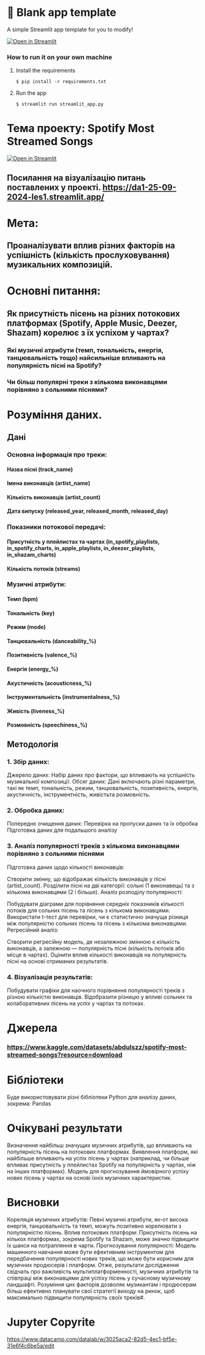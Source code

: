 # 🎈 Blank app template

A simple Streamlit app template for you to modify!

[![Open in Streamlit](https://static.streamlit.io/badges/streamlit_badge_black_white.svg)](https://blank-app-template.streamlit.app/)

### How to run it on your own machine

1. Install the requirements

   ```
   $ pip install -r requirements.txt
   ```

2. Run the app

   ```
   $ streamlit run streamlit_app.py
   ```
# Тема проекту: Spotify Most Streamed Songs
[![Open in Streamlit](https://static.streamlit.io/badges/streamlit_badge_black_white.svg)](https://blank-app-template.streamlit.app/)
## Посилання на візуалізацію питань поставлених у проекті. https://da1-25-09-2024-les1.streamlit.app/
# Мета:
## Проаналізувати вплив різних факторів на успішність (кількість прослуховування) музикальних композицій.
# Основні питання:
## Як присутність пісень на різних потокових платформах (Spotify, Apple Music, Deezer, Shazam) корелює з їх успіхом у чартах?
### Які музичні атрибути (темп, тональність, енергія, танцювальність тощо) найсильніше впливають на популярність пісні на Spotify?
### Чи більш популярні треки з кількома виконавцями порівняно з сольними піснями?
# Розуміння даних.
## Дані
### Основна інформація про треки:

#### Назва пісні (track_name)
#### Імена виконавців (artist_name)
#### Кількість виконавців (artist_count)
#### Дата випуску (released_year, released_month, released_day)
### Показники потокової передачі:

#### Присутність у плейлистах та чартах (in_spotify_playlists, in_spotify_charts, in_apple_playlists, in_deezer_playlists, in_shazam_charts)
#### Кількість потоків (streams)
### Музичні атрибути:

#### Темп (bpm)
#### Тональність (key)
#### Режим (mode)
#### Танцювальність (danceability_%)
#### Позитивність (valence_%)
#### Енергія (energy_%)
#### Акустичність (acousticness_%)
#### Інструментальність (instrumentalness_%)
#### Живість (liveness_%)
#### Розмовність (speechiness_%)
## Методологія 
### 1. Збір даних:
Джерело даних: Набір даних про фактори, що впливають на успішність музикальної композиції.
Обсяг даних: Дані включають різні параметри, такі як темп, тональність, режим, танцювальність, позитивність, енергія, акустичність, інструментність, живістьта розмовність.
### 2. Обробка даних:
Попереднє очищення даних: Перевірка на пропуски даних та їх обробка
Підготовка даних для подальшого аналізу
### 3. Аналіз популярності треків з кількома виконавцями порівняно з сольними піснями
Підготовка даних щодо кількості виконавців:

Створити змінну, що відображає кількість виконавців у пісні (artist_count).
Розділити пісні на дві категорії: сольні (1 виконавець) та з кількома виконавцями (2 і більше).
Аналіз розподілу популярності:

Побудувати діаграми для порівняння середніх показників кількості потоків для сольних пісень та пісень з кількома виконавцями.
Використати t-тест для перевірки, чи є статистично значуща різниця між популярністю сольних пісень та пісень з кількома виконавцями.
Регресійний аналіз:

Створити регресійну модель, де незалежною змінною є кількість виконавців, а залежною — популярність пісні (кількість потоків або місце в чартах).
Оцінити вплив кількості виконавців на популярність пісні на основі отриманих результатів.
### 4. Візуалізація результатів:

Побудувати графіки для наочного порівняння популярності треків з різною кількістю виконавців.
Відобразити різницю у впливі сольних та колаборативних пісень на успіх у чартах та потоках.

# Джерела 
### https://www.kaggle.com/datasets/abdulszz/spotify-most-streamed-songs?resource=download
# Бібліотеки
Буде використовувати різні бібліотеки Python для аналізу даних, зокрема: 
Pandas
# Очікувані результати 
Визначення найбільш значущих музичних атрибутів, що впливають на популярність пісень на потокових платформах.
Виявлення платформ, які найбільше впливають на успіх пісень у чартах (наприклад, чи більше впливає присутність у плейлистах Spotify на популярність у чартах, ніж на інших платформах).
Модель для прогнозування ймовірного успіху нових пісень у чартах на основі їхніх музичних характеристик.
# Висновки
Кореляція музичних атрибутів: Певні музичні атрибути, як-от висока енергія, танцювальність та темп, можуть позитивно корелювати з популярністю пісень.
Вплив потокових платформ: Присутність пісень на кількох платформах, зокрема Spotify та Shazam, може значно підвищити їх шанси на потрапляння в чарти.
Прогнозування популярності: Модель машинного навчання може бути ефективним інструментом для передбачення популярності нових треків, що може бути корисним для музичних продюсерів і платформ.
Отже, результати дослідження свідчать про важливість мультиплатформенності, музичних атрибутів та співпраці між виконавцями для успіху пісень у сучасному музичному ландшафті. Розуміння цих факторів дозволяє музикантам і продюсерам більш ефективно планувати свої стратегії виходу на ринок, щоб максимально підвищити популярність своїх треків#.

# Jupyter Copyrite
https://www.datacamp.com/datalab/w/3025aca2-82d5-4ec1-bf5e-31e6f4c6be5a/edit